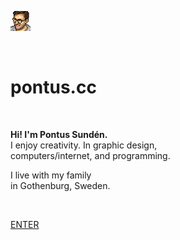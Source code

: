 ![Pontus Sundén](media/pontussunden.png)

<br>

# pontus.cc

<br>

**Hi! I'm Pontus Sundén.**  
I enjoy creativity. In graphic design,  
computers/internet, and programming.

I live with my family  
in Gothenburg, Sweden.

<br>

[ENTER](#pontus-sundén)
